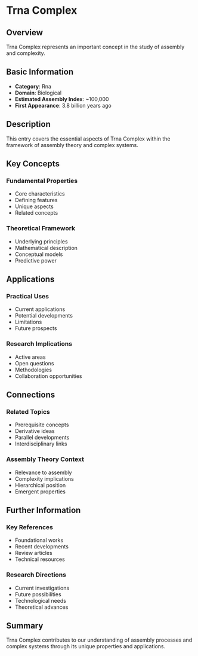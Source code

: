# Trna Complex

## Overview

Trna Complex represents an important concept in the study of assembly and complexity.

## Basic Information

- **Category**: Rna
- **Domain**: Biological
- **Estimated Assembly Index**: ~100,000
- **First Appearance**: 3.8 billion years ago

## Description

This entry covers the essential aspects of Trna Complex within the framework of assembly theory and complex systems.

## Key Concepts

### Fundamental Properties
- Core characteristics
- Defining features
- Unique aspects
- Related concepts

### Theoretical Framework
- Underlying principles
- Mathematical description
- Conceptual models
- Predictive power

## Applications

### Practical Uses
- Current applications
- Potential developments
- Limitations
- Future prospects

### Research Implications
- Active areas
- Open questions
- Methodologies
- Collaboration opportunities

## Connections

### Related Topics
- Prerequisite concepts
- Derivative ideas
- Parallel developments
- Interdisciplinary links

### Assembly Theory Context
- Relevance to assembly
- Complexity implications
- Hierarchical position
- Emergent properties

## Further Information

### Key References
- Foundational works
- Recent developments
- Review articles
- Technical resources

### Research Directions
- Current investigations
- Future possibilities
- Technological needs
- Theoretical advances

## Summary

Trna Complex contributes to our understanding of assembly processes and complex systems through its unique properties and applications.
